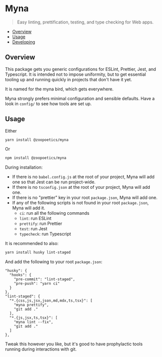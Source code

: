 # Myna

> Easy linting, prettification, testing, and type checking for Web apps.

<!-- START doctoc generated TOC please keep comment here to allow auto update -->
<!-- DON'T EDIT THIS SECTION, INSTEAD RE-RUN doctoc TO UPDATE -->

- [Overview](#overview)
- [Usage](#usage)
- [Developing](#developing)

<!-- END doctoc generated TOC please keep comment here to allow auto update -->

## Overview

This package gets you generic configurations for ESLint, Prettier, Jest, and Typescript. It is intended not to impose uniformity, but to get essential tooling up and running quickly in projects that don't have it yet.

It is named for the myna bird, which gets everywhere.

Myna strongly prefers minimal configuration and sensible defaults. Have a look in `config/` to see how tools are set up.

## Usage

Either

```bash
yarn install @zoopoetics/myna
```

Or

```bash
npm install @zoopoetics/myna
```

During installation:

- If there is no `babel.config.js` at the root of your project, Myna will add one so that Jest can be run project-wide.
- If there is no `tsconfig.json` at the root of your project, Myna will add one.
- If there is no "prettier" key in your root `package.json`, Myna will add one.
- If any of the following scripts is not found in your root `package.json`, Myna will add it.
  - `ci`: run all the following commands
  - `lint`: run ESLint
  - `prettify`: run Prettier
  - `test`: run Jest
  - `typecheck`: run Typescript

It is recommended to also:

```bash
yarn install husky lint-staged
```

And add the following to your root `package.json`:

```
"husky": {
  "hooks": {
    "pre-commit": "lint-staged",
    "pre-push": "yarn ci"
  }
},
"lint-staged": {
  "*.{css,js,jsx,json,md,mdx,ts,tsx}": [
    "myna prettify",
    "git add ."
  ],
  "*.{js,jsx,ts,tsx}": [
    "myna lint --fix",
    "git add ."
  ]
},
```

Tweak this however you like, but it's good to have prophylactic tools running during interactions with git.

